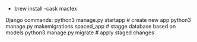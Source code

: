 - brew install -cask mactex

Django commands:
python3 manage.py startapp <appname> # create new app
python3 manage.py makemigrations spaced_app # stagge database based on models
python3 manage.py migrate # apply staged changes
